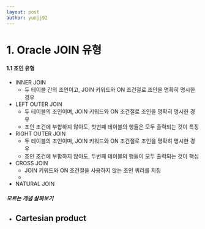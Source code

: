 ```yaml
---
layout: post
author: yunjj92
---
```

# 1. Oracle JOIN 유형
#### 1.1 조인 유형
- INNER JOIN
    - 두 테이블 간의 조인이고, JOIN 키워드와 ON 조건절로 조인을 명확히 명시한 경우
- LEFT OUTER JOIN
    - 두 테이블의 조인이며, JOIN 키워드와 ON 조건절로 조인을 명확히 명시한 경우
    - 조인 조건에 부합하지 않아도, 첫번째 테이블의 행들은 모두 출력되는 것이 특징
- RIGHT OUTER JOIN
    - 두 테이블의 조인이며, JOIN 키워드와 ON 조건절로 조인을 명확히 명시한 경우
    - 조인 조건에 부합하지 않아도, 두번째 테이블의 행들이 모두 출력되는 것이 핵심
- CROSS JOIN 
    - JOIN 키워드와 ON 조건절을 사용하지 않는 조인 쿼리를 지칭
    - 
- NATURAL JOIN 
##### 모르는 개념 살펴보기
- Cartesian product
    - 
